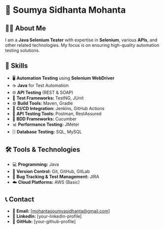 # 🌟 Soumya Sidhanta Mohanta  

## 👨‍💻 About Me  
I am a **Java Selenium Tester** with expertise in **Selenium**, various **APIs**, and other related technologies. My focus is on ensuring high-quality automation testing solutions.  

## 🚀 Skills  
- 🖥️ **Automation Testing** using **Selenium WebDriver**  
- ☕ **Java** for Test Automation  
- 🌐 **API Testing** (REST & SOAP)  
- 🧪 **Test Frameworks:** TestNG, JUnit  
- ⚙️ **Build Tools:** Maven, Gradle  
- 🔄 **CI/CD Integration:** Jenkins, GitHub Actions  
- 📡 **API Testing Tools:** Postman, RestAssured  
- 📜 **BDD Frameworks:** Cucumber  
- 📊 **Performance Testing:** JMeter  
- 🗄️ **Database Testing:** SQL, MySQL  

## 🛠️ Tools & Technologies  
- 💻 **Programming:** Java  
- 🔗 **Version Control:** Git, GitHub, GitLab  
- 🐞 **Bug Tracking & Test Management:** JIRA 
- ☁️ **Cloud Platforms:** AWS (Basic)  

## 📞 Contact  
- 📧 **Email:** [mohantasoumyasidhanta@gmail.com]  
- 🔗 **LinkedIn:** [your-linkedin-profile]  
- 🐙 **GitHub:** [your-github-profile]
